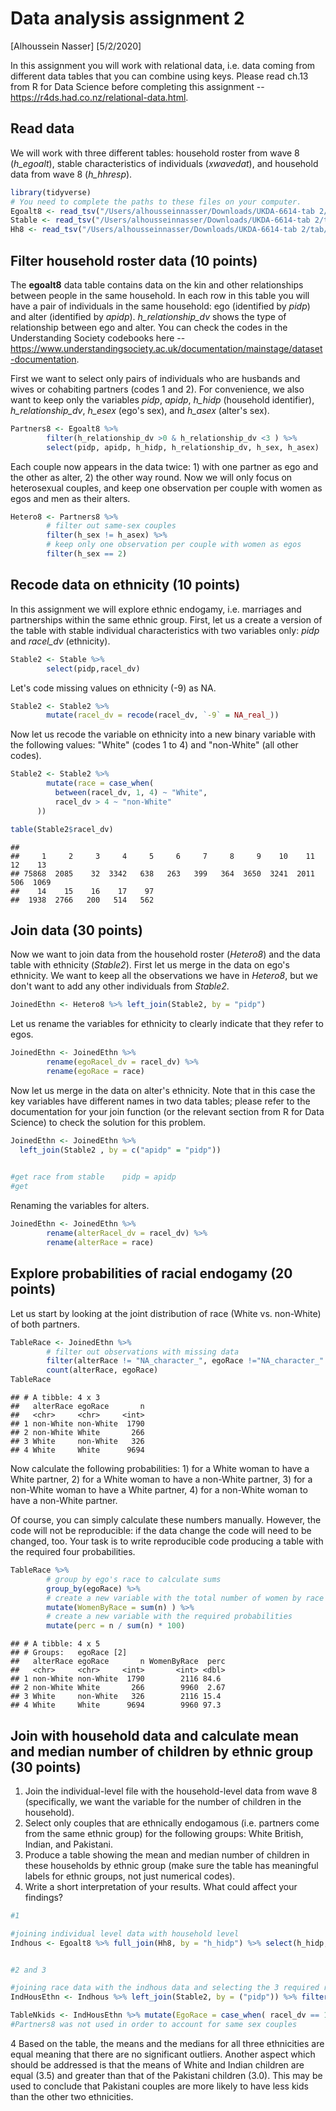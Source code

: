 Data analysis assignment 2
================
\[Alhoussein Nasser\]
\[5/2/2020\]

In this assignment you will work with relational data, i.e. data coming from different data tables that you can combine using keys. Please read ch.13 from R for Data Science before completing this assignment -- <https://r4ds.had.co.nz/relational-data.html>.

Read data
---------

We will work with three different tables: household roster from wave 8 (*h\_egoalt*), stable characteristics of individuals (*xwavedat*), and household data from wave 8 (*h\_hhresp*).

``` r
library(tidyverse)
# You need to complete the paths to these files on your computer.
Egoalt8 <- read_tsv("/Users/alhousseinnasser/Downloads/UKDA-6614-tab 2/tab/ukhls_w8/h_egoalt.tab")
Stable <- read_tsv("/Users/alhousseinnasser/Downloads/UKDA-6614-tab 2/tab/ukhls_wx/xwavedat.tab")
Hh8 <- read_tsv("/Users/alhousseinnasser/Downloads/UKDA-6614-tab 2/tab/ukhls_w8/h_hhresp.tab")
```

Filter household roster data (10 points)
----------------------------------------

The **egoalt8** data table contains data on the kin and other relationships between people in the same household. In each row in this table you will have a pair of individuals in the same household: ego (identified by *pidp*) and alter (identified by *apidp*). *h\_relationship\_dv* shows the type of relationship between ego and alter. You can check the codes in the Understanding Society codebooks here -- <https://www.understandingsociety.ac.uk/documentation/mainstage/dataset-documentation>.

First we want to select only pairs of individuals who are husbands and wives or cohabiting partners (codes 1 and 2). For convenience, we also want to keep only the variables *pidp*, *apidp*, *h\_hidp* (household identifier), *h\_relationship\_dv*, *h\_esex* (ego's sex), and *h\_asex* (alter's sex).

``` r
Partners8 <- Egoalt8 %>%
        filter(h_relationship_dv >0 & h_relationship_dv <3 ) %>%
        select(pidp, apidp, h_hidp, h_relationship_dv, h_sex, h_asex)
```

Each couple now appears in the data twice: 1) with one partner as ego and the other as alter, 2) the other way round. Now we will only focus on heterosexual couples, and keep one observation per couple with women as egos and men as their alters.

``` r
Hetero8 <- Partners8 %>%
        # filter out same-sex couples
        filter(h_sex != h_asex) %>%
        # keep only one observation per couple with women as egos
        filter(h_sex == 2)
```

Recode data on ethnicity (10 points)
------------------------------------

In this assignment we will explore ethnic endogamy, i.e. marriages and partnerships within the same ethnic group. First, let us a create a version of the table with stable individual characteristics with two variables only: *pidp* and *racel\_dv* (ethnicity).

``` r
Stable2 <- Stable %>%
        select(pidp,racel_dv)
```

Let's code missing values on ethnicity (-9) as NA.

``` r
Stable2 <- Stable2 %>%
        mutate(racel_dv = recode(racel_dv, `-9` = NA_real_))
```

Now let us recode the variable on ethnicity into a new binary variable with the following values: "White" (codes 1 to 4) and "non-White" (all other codes).

``` r
Stable2 <- Stable2 %>%
        mutate(race = case_when( 
          between(racel_dv, 1, 4) ~ "White",
          racel_dv > 4 ~ "non-White"
      ))

table(Stable2$racel_dv) 
```

    ## 
    ##     1     2     3     4     5     6     7     8     9    10    11    12    13 
    ## 75868  2085    32  3342   638   263   399   364  3650  3241  2011   506  1069 
    ##    14    15    16    17    97 
    ##  1938  2766   200   514   562

Join data (30 points)
---------------------

Now we want to join data from the household roster (*Hetero8*) and the data table with ethnicity (*Stable2*). First let us merge in the data on ego's ethnicity. We want to keep all the observations we have in *Hetero8*, but we don't want to add any other individuals from *Stable2*.

``` r
JoinedEthn <- Hetero8 %>% left_join(Stable2, by = "pidp")
```

Let us rename the variables for ethnicity to clearly indicate that they refer to egos.

``` r
JoinedEthn <- JoinedEthn %>%
        rename(egoRacel_dv = racel_dv) %>%
        rename(egoRace = race)
```

Now let us merge in the data on alter's ethnicity. Note that in this case the key variables have different names in two data tables; please refer to the documentation for your join function (or the relevant section from R for Data Science) to check the solution for this problem.

``` r
JoinedEthn <- JoinedEthn %>%  
  left_join(Stable2 , by = c("apidp" = "pidp"))
  

#get race from stable    pidp = apidp
#get 
```

Renaming the variables for alters.

``` r
JoinedEthn <- JoinedEthn %>%
        rename(alterRacel_dv = racel_dv) %>%
        rename(alterRace = race)
```

Explore probabilities of racial endogamy (20 points)
----------------------------------------------------

Let us start by looking at the joint distribution of race (White vs. non-White) of both partners.

``` r
TableRace <- JoinedEthn %>%
        # filter out observations with missing data
        filter(alterRace != "NA_character_", egoRace !="NA_character_" ) %>%
        count(alterRace, egoRace)
TableRace
```

    ## # A tibble: 4 x 3
    ##   alterRace egoRace       n
    ##   <chr>     <chr>     <int>
    ## 1 non-White non-White  1790
    ## 2 non-White White       266
    ## 3 White     non-White   326
    ## 4 White     White      9694

Now calculate the following probabilities: 1) for a White woman to have a White partner, 2) for a White woman to have a non-White partner, 3) for a non-White woman to have a White partner, 4) for a non-White woman to have a non-White partner.

Of course, you can simply calculate these numbers manually. However, the code will not be reproducible: if the data change the code will need to be changed, too. Your task is to write reproducible code producing a table with the required four probabilities.

``` r
TableRace %>%    
        # group by ego's race to calculate sums
        group_by(egoRace) %>%
        # create a new variable with the total number of women by race
        mutate(WomenByRace = sum(n) ) %>% 
        # create a new variable with the required probabilities 
        mutate(perc = n / sum(n) * 100)
```

    ## # A tibble: 4 x 5
    ## # Groups:   egoRace [2]
    ##   alterRace egoRace       n WomenByRace  perc
    ##   <chr>     <chr>     <int>       <int> <dbl>
    ## 1 non-White non-White  1790        2116 84.6 
    ## 2 non-White White       266        9960  2.67
    ## 3 White     non-White   326        2116 15.4 
    ## 4 White     White      9694        9960 97.3

Join with household data and calculate mean and median number of children by ethnic group (30 points)
-----------------------------------------------------------------------------------------------------

1.  Join the individual-level file with the household-level data from wave 8 (specifically, we want the variable for the number of children in the household).
2.  Select only couples that are ethnically endogamous (i.e. partners come from the same ethnic group) for the following groups: White British, Indian, and Pakistani.
3.  Produce a table showing the mean and median number of children in these households by ethnic group (make sure the table has meaningful labels for ethnic groups, not just numerical codes).
4.  Write a short interpretation of your results. What could affect your findings?

``` r
#1

#joining individual level data with household level
Indhous <- Egoalt8 %>% full_join(Hh8, by = "h_hidp") %>% select(h_hidp, h_nkids_dv, pidp, apidp, h_relationship_dv, h_sex, h_asex)


#2 and 3

#joining race data with the indhous data and selecting the 3 required races 
IndHousEthn <- Indhous %>% left_join(Stable2, by = ("pidp")) %>% filter( racel_dv == 1 | racel_dv == 9 | racel_dv == 10 ) 

TableNkids <- IndHousEthn %>% mutate(EgoRace = case_when( racel_dv == 1 ~ "white british", racel_dv == 9 ~ "Indian", racel_dv == 10 ~ "Pakistani" )) %>% group_by(EgoRace) %>% filter(h_nkids_dv != "NA_character_") %>% left_join(Stable2, by = c("apidp" = "pidp"))  %>%filter( racel_dv.y == 1 | racel_dv.y == 9 | racel_dv.y == 10 ) %>% mutate(AlterRace = case_when( racel_dv.y == 1 ~ "white british", racel_dv.y == 9 ~ "Indian", racel_dv.y == 10 ~ "Pakistani" )) %>% filter(EgoRace == AlterRace) %>%  group_by(EgoRace) %>% count(EgoRace,AlterRace, h_nkids_dv) %>% mutate(AvgKids = mean(h_nkids_dv)) %>% mutate(MedianKids = median(h_nkids_dv))
#Partners8 was not used in order to account for same sex couples
```

4 Based on the table, the means and the medians for all three ethnicities are equal meaning that there are no significant outliers. Another aspect which should be addressed is that the means of White and Indian children are equal (3.5) and greater than that of the Pakistani children (3.0). This may be used to conclude that Pakistani couples are more likely to have less kids than the other two ethnicities.
